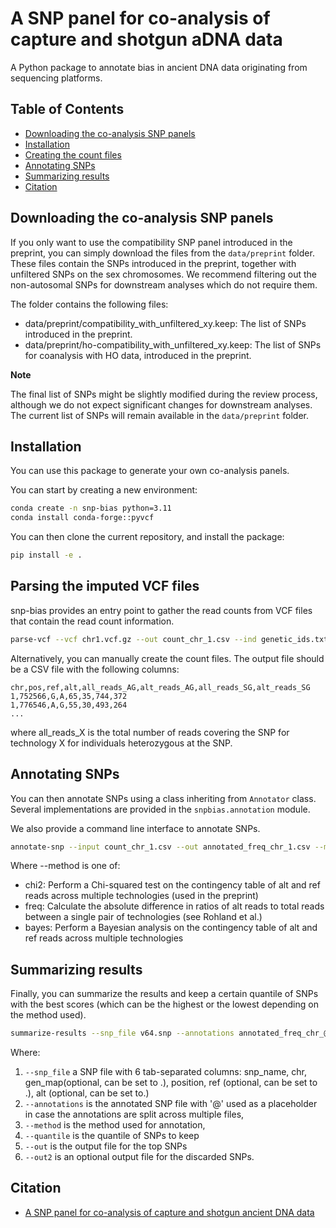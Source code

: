 # A SNP panel for co-analysis of capture and shotgun aDNA data 

A Python package to annotate bias in ancient DNA data originating from sequencing platforms.

## Table of Contents
- [Downloading the co-analysis SNP panels](#downloading-the-co-analysis-snp-panels)
- [Installation](#installation)
- [Creating the count files](#parsing-the-imputed-vcf-files)
- [Annotating SNPs](#annotating-snps)
- [Summarizing results](#summarizing-results)
- [Citation](#citation)

## Downloading the co-analysis SNP panels
If you only want to use the compatibility SNP panel introduced in the preprint, you can simply download the files from the `data/preprint` folder.
These files contain the SNPs introduced in the preprint, together with unfiltered SNPs on the sex chromosomes. We recommend filtering out the non-autosomal SNPs for downstream analyses which do not require them. 

The folder contains the following files:
- data/preprint/compatibility_with_unfiltered_xy.keep: The list of SNPs introduced in the preprint.
- data/preprint/ho-compatibility_with_unfiltered_xy.keep: The list of SNPs for coanalysis with HO data, introduced in the preprint.


**Note**

The final list of SNPs might be slightly modified during the review process, although we do not expect significant changes for downstream analyses. The current list of SNPs will remain available in the `data/preprint` folder.

## Installation
You can use this package to generate your own co-analysis panels.

You can start by creating a new environment:

```bash
conda create -n snp-bias python=3.11 
conda install conda-forge::pyvcf
```

You can then clone the current repository, and install the package:

```bash
pip install -e .
```

## Parsing the imputed VCF files
snp-bias provides an entry point to gather the read counts from VCF files that contain the read count information.

```bash
parse-vcf --vcf chr1.vcf.gz --out count_chr_1.csv --ind genetic_ids.txt
```

Alternatively, you can manually create the count files. The output file should be a CSV file with the following columns:
```csv
chr,pos,ref,alt,all_reads_AG,alt_reads_AG,all_reads_SG,alt_reads_SG
1,752566,G,A,65,35,744,372
1,776546,A,G,55,30,493,264
...
```
where 
all_reads_X is the total number of reads covering the SNP for technology X for individuals heterozygous at the SNP. 

## Annotating SNPs
You can then annotate SNPs using a class inheriting from `Annotator` class. Several implementations are provided in the `snpbias.annotation` module.

We also provide a command line interface to annotate SNPs.

```bash
annotate-snp --input count_chr_1.csv --out annotated_freq_chr_1.csv --method freq
```
Where --method is one of:
- chi2: Perform a Chi-squared test on the contingency table of alt and ref reads across multiple technologies (used in the preprint)
- freq: Calculate the absolute difference in ratios of alt reads to total reads between a single pair of technologies (see Rohland et al.)
- bayes: Perform a Bayesian analysis on the contingency table of alt and ref reads across multiple technologies

## Summarizing results
Finally, you can summarize the results and keep a certain quantile of SNPs with the best scores (which can be the highest or the lowest depending on the method used).

```bash
summarize-results --snp_file v64.snp --annotations annotated_freq_chr_@.txt --method freq --quantile 0.01 --out top_1_percent_snps.txt --out2 discarded_snps.txt
```
Where:
1. `--snp_file` a SNP file with 6 tab-separated columns: snp_name, chr, gen_map(optional, can be set to .), position, ref (optional, can be set to .), alt (optional, can be set to.)
2. `--annotations` is the annotated SNP file with '@' used as a placeholder in case the annotations are split across multiple files, 
3. `--method` is the method used for annotation,
4. `--quantile` is the quantile of SNPs to keep
5. `--out` is the output file for the top SNPs
6. `--out2` is an optional output file for the discarded SNPs.

## Citation
- [A SNP panel for co-analysis of capture and shotgun ancient DNA data](https://www.biorxiv.org/content/10.1101/2025.07.30.667733v1)
